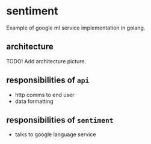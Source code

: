 # sentiment

Example of google ml service implementation in golang.

## architecture

TODO! Add architecture picture.

## responsibilities of `api`

- http comms to end user
- data formatting


## responsibilities of `sentiment`

- talks to google language service
